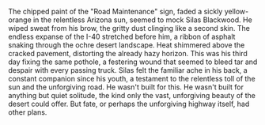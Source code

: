 The chipped paint of the "Road Maintenance" sign, faded a sickly yellow-orange in the relentless Arizona sun, seemed to mock Silas Blackwood.  He wiped sweat from his brow, the gritty dust clinging like a second skin.  The endless expanse of the I-40 stretched before him, a ribbon of asphalt snaking through the ochre desert landscape.  Heat shimmered above the cracked pavement, distorting the already hazy horizon.  This was his third day fixing the same pothole, a festering wound that seemed to bleed tar and despair with every passing truck.  Silas felt the familiar ache in his back, a constant companion since his youth, a testament to the relentless toll of the sun and the unforgiving road.  He wasn't built for this.  He wasn't built for anything but quiet solitude, the kind only the vast, unforgiving beauty of the desert could offer.  But fate, or perhaps the unforgiving highway itself, had other plans.
